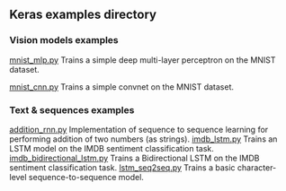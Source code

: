 ## Keras examples directory

### Vision models examples

[mnist_mlp.py](https://github.com/kaikefly/keras/tree/master/examples/mnist_mlp.py) Trains a simple deep multi-layer perceptron on the MNIST dataset.

[mnist_cnn.py](https://github.com/kaikefly/keras/tree/master/examples/mnist_cnn.py) Trains a simple convnet on the MNIST dataset.

### Text & sequences examples

[addition_rnn.py](https://github.com/kaikefly/keras/tree/master/examples/addition_rnn.py) Implementation of sequence to sequence learning for performing addition of two numbers (as strings).
[imdb_lstm.py](https://github.com/kaikefly/keras/tree/master/examples/imdb_lstm.py) Trains an LSTM model on the IMDB sentiment classification task.
[imdb_bidirectional_lstm.py](https://github.com/kaikefly/keras/tree/master/imdb_bidirectional_lstm.py) Trains a Bidirectional LSTM on the IMDB sentiment classification task.
[lstm_seq2seq.py](https://github.com/kaikefly/keras/tree/master/examples/lstm_seq2seq.py) Trains a basic character-level sequence-to-sequence model.